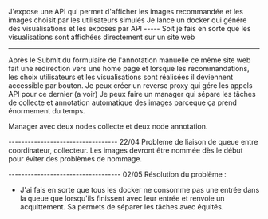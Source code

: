 J'expose une API qui permet d'afficher les images recommandée et les images choisit par les utilisateurs simulés
Je lance un docker qui génére des visualisations et les exposes par API ----- Soit je fais en sorte que les visualisations sont affichées directement sur un site web


-------------------
Après le Submit du formulaire de l'annotation manuelle ce même site web fait une redirection vers une home page et lorsque les recommandations, les choix utilisateurs et les visualisations sont réalisées il deviennent accessible par bouton. 
Je peux créer un reverse proxy qui gére les appels API pour ce dernier (a voir)
Je peux faire un manager qui sépare les tâches de collecte et annotation automatique des images parceque ça prend énormement du temps. 

Manager avec deux nodes collecte et deux node annotation.

---------------------------------- 22/04
Probleme de liaison de queue entre coordinateur, collecteur.
Les images devront être nommée dès le début pour éviter des problèmes de nommage. 

----------------------------------- 02/05 
Résolution du problème : 
- J'ai fais en sorte que tous les docker ne consomme pas une entrée dans la queue que lorsqu'ils finissent avec leur entrée et renvoie un acquittement. 
Sa permets de séparer les tâches avec équités.